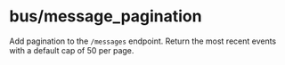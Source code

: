# bus/message_pagination

Add pagination to the `/messages` endpoint. Return the most recent events with a default cap of 50 per page.
